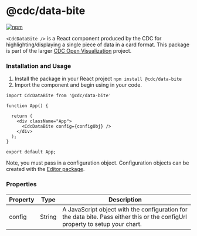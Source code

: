 # @cdc/data-bite

[![npm](https://img.shields.io/npm/v/@cdc/data-bite)](https://www.npmjs.com/package/@cdc/data-bite)


`<CdcDataBite />` is a React component produced by the CDC for highlighting/displaying a single piece of data in a card format. This package is part of the larger [CDC Open Visualization](https://github.com/CDCgov/cdc-open-viz) project.

### Installation and Usage

1. Install the package in your React project `npm install @cdc/data-bite`
2. Import the component and begin using in your code.
```JSX
import CdcDataBite from '@cdc/data-bite'

function App() {

  return (
    <div className="App">
      <CdcDataBite config={configObj} />
    </div>
  );
}

export default App;
```

Note, you must pass in a configuration object. Configuration objects can be created with the [Editor package](https://github.com/CDCgov/cdc-open-viz/tree/main/packages/editor).

### Properties

| Property          | Type     | Description                                                                                                                                                                                                                                                                             |
|-------------------|----------|-----------------------------------------------------------------------------------------------------------------------------------------------------------------------------------------------------------------------------------------------------------------------------------------|
| config            | String   | A JavaScript object with the configuration for the data bite. Pass either this or the configUrl property to setup your chart.                                                                                                                                                           |